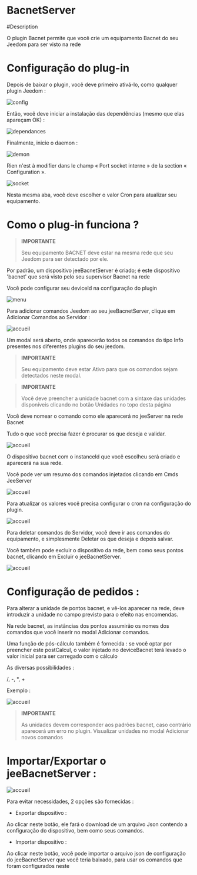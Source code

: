 # BacnetServer

#Description

O plugin Bacnet permite que você crie um equipamento Bacnet do seu Jeedom para ser visto na rede



# Configuração do plug-in

Depois de baixar o plugin, você deve primeiro ativá-lo, como qualquer plugin Jeedom :

![config](../images/BacnetServerConfig.png)

Então, você deve iniciar a instalação das dependências (mesmo que elas apareçam OK) :

![dependances](../images/BacnetServerDep.png)

Finalmente, inicie o daemon :

![demon](../images/BacneServerDemon.png)


Rien n'est à modifier dans le champ « Port socket interne » de la section « Configuration ».

![socket](../images/BacnetServerConfig.png)


Nesta mesma aba, você deve escolher o valor Cron para atualizar seu equipamento.




# Como o plug-in funciona ?




>**IMPORTANTE**
>
>Seu equipamento BACNET deve estar na mesma rede que seu Jeedom para ser detectado por ele.


Por padrão, um dispositivo jeeBacnetServer é criado; é este dispositivo 'bacnet' que será visto pelo seu supervisor Bacnet na rede

Você pode configurar seu deviceId na configuração do plugin

![menu](../images/BacnetServerConfig.png)


Para adicionar comandos Jeedom ao seu jeeBacnetServer, clique em Adicionar Comandos ao Servidor :

![accueil](../images/BacnetServerAccueil.png)


Um modal será aberto, onde aparecerão todos os comandos do tipo Info presentes nos diferentes plugins do seu jeedom.




>**IMPORTANTE**
>
>Seu equipamento deve estar Ativo para que os comandos sejam detectados neste modal.


>**IMPORTANTE**
>
>Você deve preencher a unidade bacnet com a sintaxe das unidades disponíveis clicando no botão Unidades no topo desta página

Você deve nomear o comando como ele aparecerá no jeeServer na rede Bacnet

Tudo o que você precisa fazer é procurar os que deseja e validar.


![accueil](../images/BacnetServerModale.png)


O dispositivo bacnet com o instanceId que você escolheu será criado e aparecerá na sua rede.


Você pode ver um resumo dos comandos injetados clicando em Cmds JeeServer

![accueil](../images/BacnetServerAccueil.png)


Para atualizar os valores você precisa configurar o cron na configuração do plugin.

![accueil](../images/BacnetServerConfig.png)



Para deletar comandos do Servidor, você deve ir aos comandos do equipamento, e simplesmente Deletar os que deseja e depois salvar.




Você também pode excluir o dispositivo da rede, bem como seus pontos bacnet, clicando em Excluir o jeeBacnetServer.


![accueil](../images/BacnetServerReinit.png)




# Configuração de pedidos :


Para alterar a unidade de pontos bacnet, e vê-los aparecer na rede, deve introduzir a unidade no campo previsto para o efeito nas encomendas.

Na rede bacnet, as instâncias dos pontos assumirão os nomes dos comandos que você inserir no modal Adicionar comandos.


Uma função de pós-cálculo também é fornecida : 
se você optar por preencher este postCalcul, o valor injetado no deviceBacnet terá levado o valor inicial para ser carregado com o cálculo 

As diversas possibilidades : 

/, -, *, +

Exemplo :

![accueil](../images/BacnetServerPostCalcul.png)





>**IMPORTANTE**
>
>As unidades devem corresponder aos padrões bacnet, caso contrário aparecerá um erro no plugin. Visualizar unidades no modal Adicionar novos comandos





# Importar/Exportar o jeeBacnetServer :


![accueil](../images/BacnetServerAccueil.png)

Para evitar necessidades, 2 opções são fornecidas : 


- Exportar dispositivo :

Ao clicar neste botão, ele fará o download de um arquivo Json contendo a configuração do dispositivo, bem como seus comandos.


- Importar dispositivo :

Ao clicar neste botão, você pode importar o arquivo json de configuração do jeeBacnetServer que você teria baixado, para usar os comandos que foram configurados neste